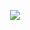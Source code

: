 <p align="center"><img src="https://github-readme-stats.vercel.app/api?username=XInTheDark&show_icons=true&layout=compact" 
/></p>
